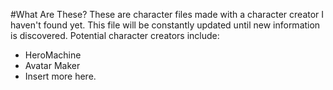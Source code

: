 #What Are These?
These are character files made with a character creator I haven't found yet. This file will be constantly updated until new information is discovered. Potential character creators include:
 - HeroMachine
 - Avatar Maker
 - Insert more here.
